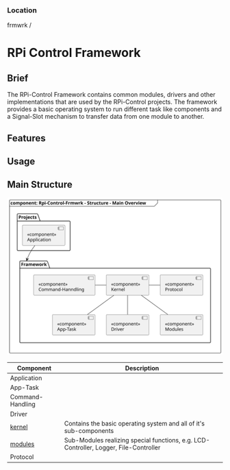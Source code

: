 
### Location

frmwrk /

# RPi Control Framework

## Brief

The RPi-Control Framework contains common modules, drivers and other implementations
that are used by the RPi-Control projects. The framework provides a basic operating
system to run different task like components and a Signal-Slot mechanism to transfer
data from one module to another.

## Features

## Usage



## Main Structure

![Main_Structure](uml/img/rpi_control_frmwrk_diagram_pacakge_main_structure.svg)

| Component                                     | Description |
|-----------------------------------------------|-------------|
| Application                                   |             |
| App-Task                                      |             |
| Command-Handling                              |             |
| Driver                                        |             |
| [kernel](readme/readme_kernel.md#location)    | Contains the basic operating system and all of it's sub-components            |
| [modules](src/modules/readme_modules.md#location)  | Sub-Modules realizing special functions, e.g. LCD-Controller, Logger, File-Controller  |
| Protocol                                      |             |
